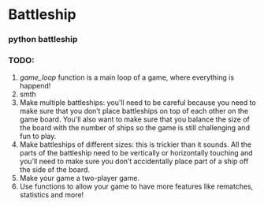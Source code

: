 # Battleship
### **python battleship**

### **TODO:**
1. *game_loop* function is a main loop of a game, where everything is happend!
1. smth
1. Make multiple battleships: you'll need to be careful because you need to make sure that you don’t place battleships on top of each other on the game board. You'll also want to make sure that you balance the size of the board with the number of ships so the game is still challenging and fun to play.
1. Make battleships of different sizes: this is trickier than it sounds. All the parts of the battleship need to be vertically or horizontally touching and you’ll need to make sure you don’t accidentally place part of a ship off the side of the board.
1. Make your game a two-player game.
1. Use functions to allow your game to have more features like rematches, statistics and more!
